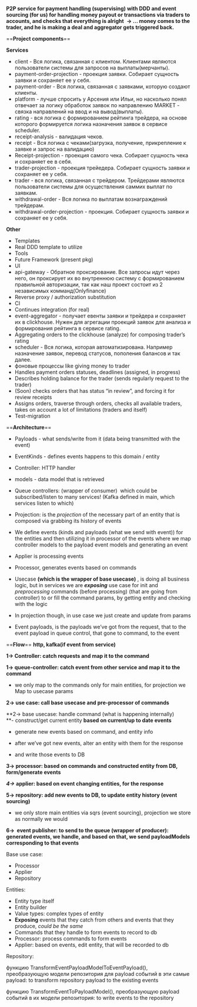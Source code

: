 **P2P service for payment handling (supervising) with DDD and event sourcing (for us) for handling money payout or transactions via traders to accounts, and checks that everything is alright** 
**-> … money comes to the trader, and he is making a deal and aggregator gets triggered back.**

  

==**Project components**==

**Services**

- client - Вся логика, связанная с клиентом. Клиентами являются пользователи системы для запросов на выплаты(мерчанты).
- payment-order-projection - проекция заявки. Собирает сущность заявки и сохраняет ее у себя.
- payment-order - Вся логика, связанная с заявками, которую создают клиенты.
- platform - лучше спросить у Арсения или Ильи, но насколько понял отвечает за логику обработок заявок по направлению MARKET - связка направлений на ввод и на вывод(выплаты).
- rating - вся логика с формированием рейтинга трейдера, на основе которого формируется логика назначения заявок в сервисе scheduler.
- receipt-analysis - валидация чеков.
- receipt - Вся логика с чеками(загрузка, получение, прикрепление к заявке и запрос на валидацию)
- Receipt-projection - проекция самого чека. Собирает сущность чека и сохраняет ее в себя.
- trader-projection - проекция трейедера. Собирает сущность заявки и сохраняет ее у себя.
- trader - вся логика, связанная с трейдером. Трейдерами являются пользователи системы для осуществления саммих выплат по заявкам.
- withdrawal-order - Вся логика по выплатам вознаграждений трейдерам.
- withdrawal-order-projection - проекция. Собирает сущность заявки и сохраняет ее у себя.

**Other**
- Templates
- Real DDD template to utilize
- Tools
- Future Framework (present pkg)
- UI
- api-gateway - Обратное проксирование. Все запросы идут через него, он проксирует их во внутреннюю систему с формированием правильной авторизации, так как наш проект состоит из 2 независимых комманд(Onlyfinance)
- Reverse proxy / authorization substitution 
- CI
- Continues integration (for real)
- event-aggregator - получает евенты заявки и трейдера и сохраняет их в clickhouse. Нужен для агрегации проекций заявок для анализа и формирования рейтинга в сервисе rating. 
- Aggregating orders to the clickhouse (analyze) for composing trader’s rating 
- scheduler - Вся логика, которая автоматизирована. Например назначение заявок, перевод статусов, пополения балансов и так далее.
- фоновые процессы like giving money to trader
- Handles payment orders statuses, deadlines (assigned, in progress)
- Describes holding balance for the trader (sends regularly request to the trader)
- (Soon) checks orders that has status “in review”, and forcing it for review receipts
- Assigns orders, traverse through orders, checks all available traders, takes on account a lot of limitations (traders and itself) 
- Test-migration
  

==**Architecture**==
- Payloads - what sends/write from it (data being transmitted with the event)
- EventKinds - defines events happens to this domain / entity
- Controller: HTTP handler

- models - data model that is retrieved 

- Queue controllers: (wrapper of consumer)  which could be subscribed/listen to many services! (Kafka defined in main, which services listen to which)
- Projection: is the _projection_ of the necessary part of an entity that is composed via grabbing its history of events
- We define events (kinds and payloads (what we send with event)) for the entities and then utilizing it in processor of the events where we map controller models to the payload event models and generating an event
- Applier is processing events
- Processor, generates events based on commands
- Usecase **(which is the wrapper of base usecase)** , is doing all business logic, but in services we are **_exposing_** use case for init and _preprocessing_ commands (before processing) (that are going from controller) to or fill the command params, by getting entity and checking with the logic

- In projection though, in use case we just create and update from params

- Event payloads, is the payloads we’ve got from the request, that to the event payload in queue control, that gone to command, to the event



==**Flow**==
**http, kafka(if event from service)**

**1-> Controller: catch requests and map it to the command**

**1-> queue-controller: catch event from other service and map it to the command**

- we only map to the commands only for main entities, for projection we Map to usecase params

**2-> use case: call base usecase and pre-processor of commands** 

**2-> base usecase: handle command (what is happening internally)  
**- construct/get current entity **based on current/up to date events**

- generate new events based on command, and entity info

- after we’ve got new events, alter an entity with them for the response

- and write those events to DB

**3-> processor: based on commands and constructed entity from DB, form/generate events**

**_4->_** **applier: based on event changing entities, for the response**

**5-> repository: add new events to DB, to update entity history (event sourcing)**

- we only store main entities via sqrs (event sourcing), projection we store as normally we would 

**6->  event publisher: to send to the queue (wrapper of producer): generated events, we handle, and based on that, we send payloadModels corresponding to that events**

  

Base use case:

- Processor
- Applier
- Repository

Entities:

- Entity type itself
- Entity builder
- Value types: complex types of entity
- **Exposing** events that they catch from others and events that they produce, _could be the same_
- Commands that they handle to form events to record to db
- Processor: process commands to form events
- Applier: based on events, edit entity, that will be recorded to db

Repository:

функцию TransformEventPayloadModelToEventPayload(), преобразующую модели репозитория для payload событий в эти самые payload: to transform repository payload to the existing events

функцию TransformEventToPayloadModel(), преобразующую payload событий в их модели репозитория: to write events to the repository